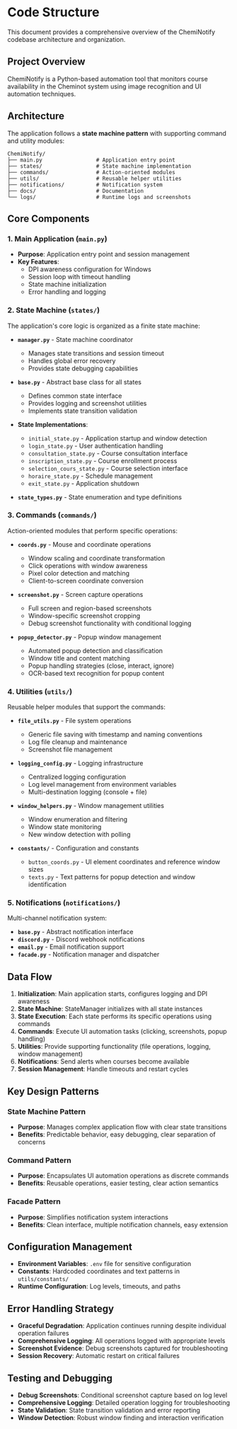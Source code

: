 # Code Structure

This document provides a comprehensive overview of the ChemiNotify codebase architecture and organization.

## Project Overview

ChemiNotify is a Python-based automation tool that monitors course availability in the Cheminot system using image recognition and UI automation techniques.

## Architecture

The application follows a **state machine pattern** with supporting command and utility modules:

```
ChemiNotify/
├── main.py                 # Application entry point
├── states/                 # State machine implementation
├── commands/               # Action-oriented modules
├── utils/                  # Reusable helper utilities
├── notifications/          # Notification system
├── docs/                   # Documentation
└── logs/                   # Runtime logs and screenshots
```

## Core Components

### 1. Main Application (`main.py`)
- **Purpose**: Application entry point and session management
- **Key Features**:
  - DPI awareness configuration for Windows
  - Session loop with timeout handling
  - State machine initialization
  - Error handling and logging

### 2. State Machine (`states/`)
The application's core logic is organized as a finite state machine:

- **`manager.py`** - State machine coordinator
  - Manages state transitions and session timeout
  - Handles global error recovery
  - Provides state debugging capabilities

- **`base.py`** - Abstract base class for all states
  - Defines common state interface
  - Provides logging and screenshot utilities
  - Implements state transition validation

- **State Implementations**:
  - `initial_state.py` - Application startup and window detection
  - `login_state.py` - User authentication handling
  - `consultation_state.py` - Course consultation interface
  - `inscription_state.py` - Course enrollment process
  - `selection_cours_state.py` - Course selection interface
  - `horaire_state.py` - Schedule management
  - `exit_state.py` - Application shutdown

- **`state_types.py`** - State enumeration and type definitions

### 3. Commands (`commands/`)
Action-oriented modules that perform specific operations:

- **`coords.py`** - Mouse and coordinate operations
  - Window scaling and coordinate transformation
  - Click operations with window awareness
  - Pixel color detection and matching
  - Client-to-screen coordinate conversion

- **`screenshot.py`** - Screen capture operations
  - Full screen and region-based screenshots
  - Window-specific screenshot cropping
  - Debug screenshot functionality with conditional logging

- **`popup_detector.py`** - Popup window management
  - Automated popup detection and classification
  - Window title and content matching
  - Popup handling strategies (close, interact, ignore)
  - OCR-based text recognition for popup content

### 4. Utilities (`utils/`)
Reusable helper modules that support the commands:

- **`file_utils.py`** - File system operations
  - Generic file saving with timestamp and naming conventions
  - Log file cleanup and maintenance
  - Screenshot file management

- **`logging_config.py`** - Logging infrastructure
  - Centralized logging configuration
  - Log level management from environment variables
  - Multi-destination logging (console + file)

- **`window_helpers.py`** - Window management utilities
  - Window enumeration and filtering
  - Window state monitoring
  - New window detection with polling

- **`constants/`** - Configuration and constants
  - `button_coords.py` - UI element coordinates and reference window sizes
  - `texts.py` - Text patterns for popup detection and window identification

### 5. Notifications (`notifications/`)
Multi-channel notification system:

- **`base.py`** - Abstract notification interface
- **`discord.py`** - Discord webhook notifications
- **`email.py`** - Email notification support
- **`facade.py`** - Notification manager and dispatcher

## Data Flow

1. **Initialization**: Main application starts, configures logging and DPI awareness
2. **State Machine**: StateManager initializes with all state instances
3. **State Execution**: Each state performs its specific operations using commands
4. **Commands**: Execute UI automation tasks (clicking, screenshots, popup handling)
5. **Utilities**: Provide supporting functionality (file operations, logging, window management)
6. **Notifications**: Send alerts when courses become available
7. **Session Management**: Handle timeouts and restart cycles

## Key Design Patterns

### State Machine Pattern
- **Purpose**: Manages complex application flow with clear state transitions
- **Benefits**: Predictable behavior, easy debugging, clear separation of concerns

### Command Pattern
- **Purpose**: Encapsulates UI automation operations as discrete commands
- **Benefits**: Reusable operations, easier testing, clear action semantics

### Facade Pattern
- **Purpose**: Simplifies notification system interactions
- **Benefits**: Clean interface, multiple notification channels, easy extension

## Configuration Management

- **Environment Variables**: `.env` file for sensitive configuration
- **Constants**: Hardcoded coordinates and text patterns in `utils/constants/`
- **Runtime Configuration**: Log levels, timeouts, and paths

## Error Handling Strategy

- **Graceful Degradation**: Application continues running despite individual operation failures
- **Comprehensive Logging**: All operations logged with appropriate levels
- **Screenshot Evidence**: Debug screenshots captured for troubleshooting
- **Session Recovery**: Automatic restart on critical failures

## Testing and Debugging

- **Debug Screenshots**: Conditional screenshot capture based on log level
- **Comprehensive Logging**: Detailed operation logging for troubleshooting
- **State Validation**: State transition validation and error reporting
- **Window Detection**: Robust window finding and interaction verification

